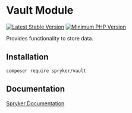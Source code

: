 # Vault Module
[![Latest Stable Version](https://poser.pugx.org/spryker/vault/v/stable.svg)](https://packagist.org/packages/spryker/vault)
[![Minimum PHP Version](https://img.shields.io/badge/php-%3E%3D%208.3-8892BF.svg)](https://php.net/)

Provides functionality to store data.

## Installation

```
composer require spryker/vault
```

## Documentation

[Spryker Documentation](https://docs.spryker.com)
